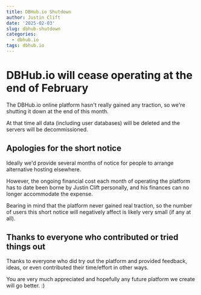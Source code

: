 ```yaml
---
title: DBHub.io Shutdown
author: Justin Clift
date: '2025-02-03'
slug: dbhub-shutdown
categories:
  - dbhub.io
tags: dbhub.io
---
```


# DBHub.io will cease operating at the end of February

The DBHub.io online platform hasn't really gained any traction, so we're shutting it down at the end of this month.

At that time all data (including user databases) will be deleted and the servers will be decommissioned.


## Apologies for the short notice

Ideally we'd provide several months of notice for people to arrange alternative hosting elsewhere.

However, the ongoing financial cost each month of operating the platform has to date been borne by Justin Clift
personally, and his finances can no longer accommodate the expense.

Bearing in mind that the platform never gained real traction, so the number of users this short notice will negatively
affect is likely very small (if any at all).


## Thanks to everyone who contributed or tried things out

Thanks to everyone who did try out the platform and provided feedback, ideas, or even contributed their time/effort in
other ways.

You are very much appreciated and hopefully any future platform we create will go better. :)